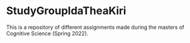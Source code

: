 # StudyGroupIdaTheaKiri

This is a repository of different assignments made during the masters of Cognitive Science (Spring 2022).
